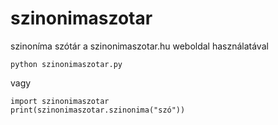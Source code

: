 # szinonimaszotar
szinoníma szótár a szinonimaszotar.hu weboldal használatával

```python szinonimaszotar.py```

vagy

```
import szinonimaszotar
print(szinonimaszotar.szinonima("szó"))
```
